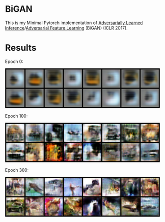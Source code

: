 # BiGAN
This is my Minimal Pytorch implementation of [Adversarially Learned Inference](https://arxiv.org/pdf/1606.00704.pdf)/[Adversarial Feature Learning](https://arxiv.org/pdf/1605.09782.pdf) (BiGAN) (ICLR 2017).



# Results

Epoch 0:

<img src="./images/0_fake.png" width="700">

Epoch 100:

<img src="./images/100_fake.png" width="700">

Epoch 300:

<img src="./images/300_fake.png" width="700">


